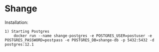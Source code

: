 # Shange

Installation:

    1) Starting Postgres
        docker run --name shange-postgres -e POSTGRES_USER=postuser -e POSTGRES_PASSWORD=postpass -e POSTGRES_DB=shange-db -p 5432:5432 -d postgres:12.1

        
        
    
        